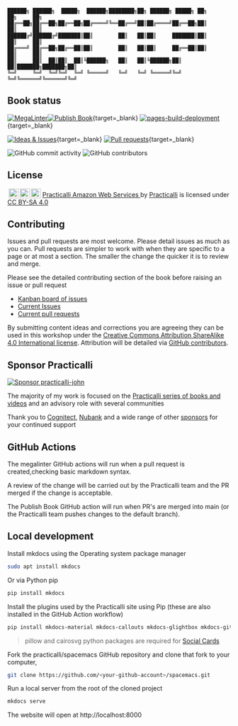 ```none
██████╗ ██████╗  █████╗  ██████╗████████╗██╗ ██████╗ █████╗ ██╗     ██╗     ██╗
██╔══██╗██╔══██╗██╔══██╗██╔════╝╚══██╔══╝██║██╔════╝██╔══██╗██║     ██║     ██║
██████╔╝██████╔╝███████║██║        ██║   ██║██║     ███████║██║     ██║     ██║
██╔═══╝ ██╔══██╗██╔══██║██║        ██║   ██║██║     ██╔══██║██║     ██║     ██║
██║     ██║  ██║██║  ██║╚██████╗   ██║   ██║╚██████╗██║  ██║███████╗███████╗██║
╚═╝     ╚═╝  ╚═╝╚═╝  ╚═╝ ╚═════╝   ╚═╝   ╚═╝ ╚═════╝╚═╝  ╚═╝╚══════╝╚══════╝╚═╝
```

## Book status

[![MegaLinter](https://github.com/practicalli/amazon-web-services/actions/workflows/megalinter.yaml/badge.svg)](https://github.com/practicalli/amazon-web-services/actions/workflows/megalinter.yaml)[![Publish Book](https://github.com/practicalli/amazon-web-services/actions/workflows/publish-book.yaml/badge.svg)](https://github.com/practicalli/amazon-web-services/actions/workflows/publish-book.yaml){target=_blank}
[![pages-build-deployment](https://github.com/practicalli/amazon-web-services/actions/workflows/pages/pages-build-deployment/badge.svg)](https://github.com/practicalli/amazon-web-services/actions/workflows/pages/pages-build-deployment){target=_blank}

[![Ideas & Issues](https://img.shields.io/github/issues/practicalli/amazon-web-services?label=content%20ideas%20and%20issues&logoColor=green&style=for-the-badge)](https://github.com/practicalli/amazon-web-services/issues){target=_blank}
[![Pull requests](https://img.shields.io/github/issues-pr/practicalli/amazon-web-services?style=for-the-badge)](https://github.com/practicalli/amazon-web-services/pulls){target=_blank}

![GitHub commit activity](https://img.shields.io/github/commit-activity/m/practicalli/amazon-web-services?style=for-the-badge)
![GitHub contributors](https://img.shields.io/github/contributors/practicalli/amazon-web-services?style=for-the-badge&label=github%20contributors)


## License

<p xmlns:cc="http://creativecommons.org/ns#" xmlns:dct="http://purl.org/dc/terms/">
<a href="http://creativecommons.org/licenses/by-sa/4.0/?ref=chooser-v1" target="_blank" rel="license noopener noreferrer" style="display:inline-block;">
<img style="height:22px!important;margin-left:3px;vertical-align:text-bottom;" src="https://mirrors.creativecommons.org/presskit/icons/sa.svg?ref=chooser-v1"><img style="height:22px!important;margin-left:3px;vertical-align:text-bottom;" src="https://mirrors.creativecommons.org/presskit/icons/cc.svg?ref=chooser-v1"><img style="height:22px!important;margin-left:3px;vertical-align:text-bottom;" src="https://mirrors.creativecommons.org/presskit/icons/by.svg?ref=chooser-v1"></a>
 <a property="dct:title" rel="cc:attributionURL" href="https://github.com/practicalli/amazon-web-services">Practicalli Amazon Web Services </a> by <a rel="cc:attributionURL dct:creator" property="cc:attributionName" href="https://practical.li">Practicalli</a> is licensed under <a href="http://creativecommons.org/licenses/by-sa/4.0/?ref=chooser-v1" target="_blank" rel="license noopener noreferrer" style="display:inline-block;">CC BY-SA 4.0 </a></p>


## Contributing

Issues and pull requests are most welcome.  Please detail issues as much as you can.  Pull requests are simpler to work with when they are specific to a page or at most a section.  The smaller the change the quicker it is to review and merge.

Please see the detailed contributing section of the book before raising an issue or pull request

* [Kanban board of issues](https://github.com/practicalli/amazon-web-services/projects/1)
* [Current Issues](https://github.com/practicalli/amazon-web-services/issues)
* [Current pull requests](https://github.com/practicalli/amazon-web-services/pulls)


By submitting content ideas and corrections you are agreeing they can be used in this workshop under the [Creative Commons Attribution ShareAlike 4.0 International license](https://creativecommons.org/licenses/by-sa/4.0/).  Attribution will be detailed via [GitHub contributors](https://github.com/practicalli/amazon-web-services/graphs/contributors).


## Sponsor Practicalli

[![Sponsor practicalli-john](https://raw.githubusercontent.com/practicalli/graphic-design/live/buttons/practicalli-github-sponsors-button.png)](https://github.com/sponsors/practicalli-john/)

The majority of my work is focused on the [Practicalli series of books and videos](https://practical.li/) and an advisory role with several communities

Thank you to [Cognitect](https://www.cognitect.com/), [Nubank](https://nubank.com.br/) and a wide range of other [sponsors](https://github.com/sponsors/practicalli-john#sponsors) for your continued support


## GitHub Actions

The megalinter GitHub actions will run when a pull request is created,checking basic markdown syntax.

A review of the change will be carried out by the Practicalli team and the PR merged if the change is acceptable.

The Publish Book GitHub action will run when PR's are merged into main (or the Practicalli team pushes changes to the default branch).


## Local development

Install mkdocs using the Operating system package manager

```bash
sudo apt install mkdocs
```

Or via Python pip

```bash
pip install mkdocs
```

Install the plugins used by the Practicalli site using Pip (these are also installed in the GitHub Action workflow)

```bash
pip install mkdocs-material mkdocs-callouts mkdocs-glightbox mkdocs-git-revision-date-localized-plugin pillow cairosvg
```

> pillow and cairosvg python packages are required for [Social Cards](https://squidfunk.github.io/mkdocs-material/setup/setting-up-social-cards/)

Fork the practicalli/spacemacs GitHub repository and clone that fork to your computer,

```bash
git clone https://github.com/<your-github-account>/spacemacs.git

```

Run a local server from the root of the cloned project

```bash
mkdocs serve
```

The website will open at http://localhost:8000
